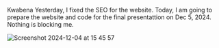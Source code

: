 Kwabena
Yesterday, I fixed the SEO for the website.
Today, I am going to prepare the website and code for the final presentattion on Dec 5, 2024.
Nothing is blocking me.


![Screenshot 2024-12-04 at 15 45 57](https://github.com/user-attachments/assets/9eae63f9-e544-4a20-ae34-969e191b7c0b)
